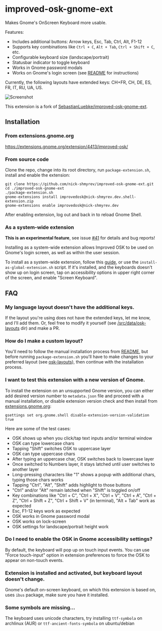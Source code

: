 # improved-osk-gnome-ext

Makes Gnome's OnScreen Keyboard more usable.

Features:
* Includes additional buttons: Arrow keys, Esc, Tab, Ctrl, Alt, F1-12
* Supports key combinations like `Ctrl + C`, `Alt + Tab`, `Ctrl + Shift + C`, etc.
* Configurable keyboard size (landscape/portrait)
* Statusbar indicator to toggle keyboard
* Works in Gnome password modals
* Works on Gnome's login screen (see [README](https://github.com/nick-shmyrev/improved-osk-gnome-ext/blob/master/README.md#as-a-system-wide-extension) for instructions)

Currently, the following layouts have extended keys: CH+FR, CH, DE, ES, FR, IT, RU, UA, US.

![Screenshot](screenshots/1.png)

This extension is a fork of [SebastianLuebke/improved-osk-gnome-ext](https://github.com/SebastianLuebke/improved-osk-gnome-ext).

## Installation

### From extensions.gnome.org

https://extensions.gnome.org/extension/4413/improved-osk/

### From source code
Clone the repo, change into its root directory, run `package-extension.sh`,
install and enable the extension:

```console
git clone https://github.com/nick-shmyrev/improved-osk-gnome-ext.git
cd ./improved-osk-gnome-ext
./package-extension.sh
gnome-extensions install improvedosk@nick-shmyrev.dev.shell-extension.zip
gnome-extensions enable improvedosk@nick-shmyrev.dev
```

After enabling extension, log out and back in to reload Gnome Shell.

### As a system-wide extension
**This is an experimental feature**, see issue [#41](https://github.com/nick-shmyrev/improved-osk-gnome-ext/issues/41) for details and bug reports! 

Installing as a system-wide extension allows Improved OSK to be used on Gnome's login screen, as well as within the user session.

To install as a system-wide extension, follow this [guide](https://help.gnome.org/admin/system-admin-guide/stable/extensions-enable.html.en), or use the `install-as-global-extension.sh` script.
If it's installed, and the keyboards doesn't show up on login screen, tap on accessibility options in upper right corner of the screen, and enable "Screen Keyboard".


## FAQ

### My language layout doesn't have the additional keys.
If the layout you're using does not have the extended keys, let me know, and I'll add them.
Or, feel free to modify it yourself (see [/src/data/osk-layouts](https://github.com/nick-shmyrev/improved-osk-gnome-ext/tree/master/src/data/osk-layouts) dir) and make a PR.

### How do I make a custom layout?
You'll need to follow the manual installation process from [README](https://github.com/nick-shmyrev/improved-osk-gnome-ext/blob/master/README.md#from-source-code),
but before running `package-extension.sh` you'll have to make changes to your preferred layout
(see [osk-layouts](https://github.com/nick-shmyrev/improved-osk-gnome-ext/tree/master/src/data/osk-layouts)), then continue with the installation process.

### I want to test this extension with a new version of Gnome.
To install the extension on an unsupported Gnome version, you can either add desired version number to `metadata.json` file and proceed with a manual installation,
or disable extension version check and then install from [extensions.gnome.org](https://extensions.gnome.org/extension/4413/improved-osk/):

```console
gsettings set org.gnome.shell disable-extension-version-validation true
```

Here are some of the test cases:
- OSK shows up when you click/tap text inputs and/or terminal window
- OSK can type lowercase chars
- Tapping "Shift" switches OSK to uppercase layer
- OSK can type uppercase chars
- After typing an uppercase char, OSK switches back to lowercase layer
- Once switched to Numbers layer, it stays latched until user switches to another layer
- Long-pressing characters like "1" shows a popup with additional chars, typing those chars works
- Tapping "Ctrl", "Alt", "Shift" adds highlight to those buttons
- "Ctrl" and/or "Alt" remain latched when "Shift" is toggled on/off
- Key combinations like "Ctrl + C", "Ctrl + X", "Ctrl + V", "Ctrl + A", "Ctrl + Z", "Ctrl + Shift + Z", "Ctrl + Shift + V" (in terminal), "Alt + Tab" work as expected
- Esc, F1-12 keys work as expected
- OSK works in Gnome password modal
- OSK works on lock-screen
- OSK settings for landscape/portrait height work

### Do I need to enable the OSK in Gnome accessibility settings?
By default, the keyboard will pop up on touch input events.
You can use "Force touch-input" option in extension preferences
to force the OSK to appear on non-touch events.

### Extension is installed and activated, but keyboard layout doesn't change.
Gnome's default on-screen keyboard, on which this extension is based on,
uses `ibus` package, make sure you have it installed.

### Some symbols are missing...
The keyboard uses unicode characters, try installing `ttf-symbola` on archlinux (AUR)
or `ttf-ancient-fonts-symbola` on ubuntu/debian
